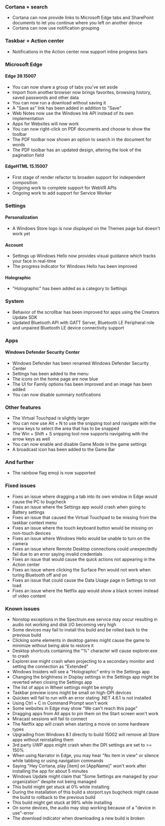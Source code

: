 ### Cortana + search
- Cortana can now provide links to Microsoft Edge tabs and SharePoint documents to let you continue where you left on another device
- Cortana can now use notification grouping

### Taskbar + Action center
- Notifications in the Action center now support inline progress bars

### Microsoft Edge
#### Edge 39.15007
- You can now share a group of tabs you've set aside
- Import from another browser now brings favorites, browsing history, saved passwords and other data
- You can now run a download without saving it
- A "Save as" link has been added in addition to "Save"
- Web Notes now use the Windows Ink API instead of its own implementation
- Apps for Websites will now work
- You can now right-click on PDF documents and choose to show the toolbar
- The PDF toolbar now shown an option to search in the document for words
- The PDF toolbar has an updated design, altering the look of the pagination field

#### EdgeHTML 15.15007
- First stage of render refactor to broaden support for independent composition
- Ongoing work to complete support for WebVR APIs
- Ongoing work to add support for Service Worker

### Settings
#### Personalization
- A Windows Store logo is now displayed on the Themes page but doesn't work yet

#### Account
- Settings up Windows Hello now provides visual guidance which tracks your face in real-time
- The progress indicator for Windows Hello has been improved

#### Holographic
- "Holographic" has been added as a category to Settings

### System
- Behavior of the scrollbar has been improved for apps using the Creators Update SDK
- Updated Bluetooth API with GATT Server, Bluetooth LE Peripheral role and unpaired Bluetooth LE device connectivity support

### Apps
#### Windows Defender Security Center
- Windows Defender has been renamed Windows Defender Security Center
- Settings has been added to the menu
- The icons on the home page are now blue
- The UI for Family options has been improved and an image has been added
- You can now disable summary notifications

### Other features
- The Virtual Touchpad is slightly larger
- You can now use Alt + N to use the snipping tool and navigate with the arrow keys to select the area that has to be snapped
- The Win + Shift + S snipping tool now supports navigating with the arrow keys as well
- You can now enable and disable Game Mode in the game settings
- A broadcast icon has been added to the Game Bar

### And further
- The rainbow flag emoji is now supported

### Fixed issues
- Fixes an issue where dragging a tab into its own window in Edge would cause the PC to bugcheck
- Fixes an issue where the Settings app would crash when going to Battery settings
- Fixes an issue that caused the Virtual Touchpad to be missing from the taskbar context menu
- Fixes an issue where the touch keyboard button would be missing on non-touch devices
- Fixes an issue where Windows Hello would be unable to turn on the camera
- Fixes an issue where Remote Desktop connections could unexpectedly fail due to an error saying invalid credentials
- Fixes an issue that would cause the quick actions not appearing in the Action center
- Fixes an issue where clicking the Surface Pen would not work when turing Bluetooth off and on
- Fixes an issue that could cause the Data Usage page in Settings to not load
- Fixes an issue where the Netflix app would show a black screen instead of video content

### Known issues
- Nonstop exceptions in the Spectrum.exe service may oocur resulting in audio not working and disk I/O becoming very high
- Some devices may fail to install this build and be rolled back to the previous build
- Clicking some elements in desktop games might cause the game to minimize without being able to restore it
- Desktop shortcuts containing the "%" character will cause explorer.exe to crash
- Explorer.exe might crash when projecting to a secondary monitor and setting the connection as "Extended"
- Windows Insiders will see a "Holographic" entry in the Settings app
- Changing the brightness in Display settings in the Settings app might be reverted when closing the Settings app
- The list of apps in Wheel settings might be empty
- Taskbar preview icons might be small on high-DPI devices
- Quicken will fail to run with an error stating .NET 4.6.1 is not installed
- Using Ctrl + C in Command Prompt won't work
- Some websites in Edge may show "We can't reach this page"
- Dragging apps from All apps to pin them on the Start screen won't work
- Miracast sessions will fail to connect
- The Netflix app will crash when starting a movie on some hardware types
- Upgrading from Windows 8.1 directly to build 15002 will remove all Store apps without reinstalling them
- 3rd party UWP apps might crash when the DPI settings are set to >= 150%
- When using Narrator in Edge, you may hear "No item in view" or silence while tabbing or using navigation commands
- Saying "Hey Cortana, play [item] on [AppName]" won't work after installing the app for about 5 minutes
- Windows Update might claim that "Some Settings are managed by your organization" despite not being managed
- This build might get stuck at 0% while installing
- During the installation of this build a storport.sys bugcheck might cause the build to rollback to the previous build
- This build might get stuck at 99% while installing
- On some devices, the audio may stop working because of a "device in use"-error
- The download indicator when downloading a new build is broken